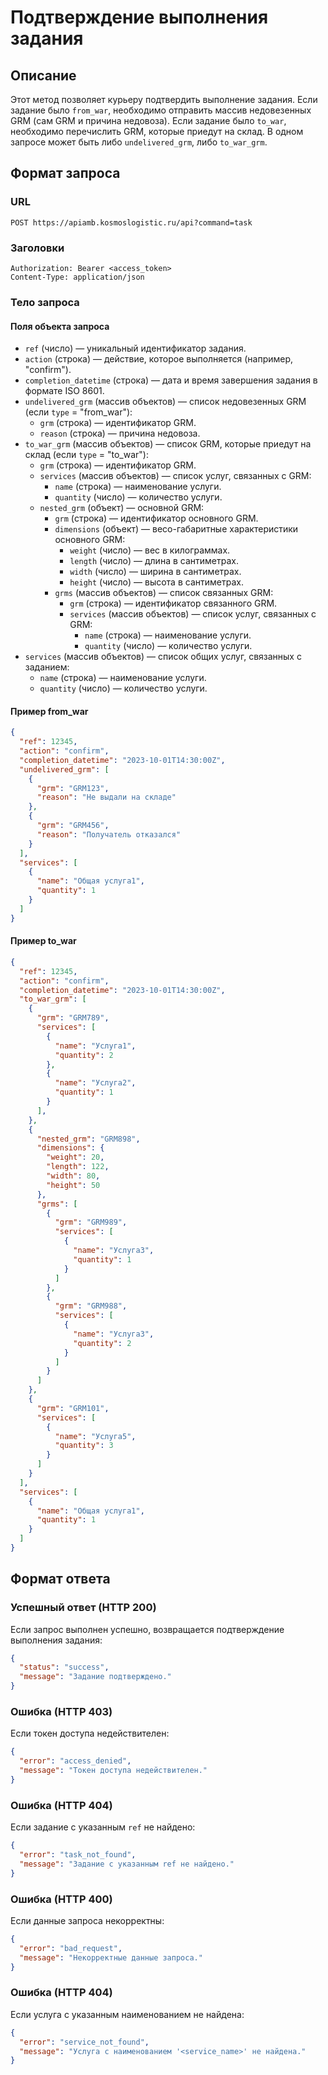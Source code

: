 # Подтверждение выполнения задания

## Описание
Этот метод позволяет курьеру подтвердить выполнение задания. Если задание было `from_war`, необходимо отправить массив недовезенных GRM (сам GRM и причина недовоза). Если задание было `to_war`, необходимо перечислить GRM, которые приедут на склад. В одном запросе может быть либо `undelivered_grm`, либо `to_war_grm`.

## Формат запроса
### URL
```
POST https://apiamb.kosmoslogistic.ru/api?command=task
```

### Заголовки
```
Authorization: Bearer <access_token>
Content-Type: application/json
```

### Тело запроса
#### Поля объекта запроса
- `ref` (число) — уникальный идентификатор задания.
- `action` (строка) — действие, которое выполняется (например, "confirm").
- `completion_datetime` (строка) — дата и время завершения задания в формате ISO 8601.
- `undelivered_grm` (массив объектов) — список недовезенных GRM (если `type` = "from_war"):
  - `grm` (строка) — идентификатор GRM.
  - `reason` (строка) — причина недовоза.
- `to_war_grm` (массив объектов) — список GRM, которые приедут на склад (если `type` = "to_war"):
  - `grm` (строка) — идентификатор GRM.
  - `services` (массив объектов) — список услуг, связанных с GRM:
    - `name` (строка) — наименование услуги.
    - `quantity` (число) — количество услуги.
  - `nested_grm` (объект) — основной GRM:
    - `grm` (строка) — идентификатор основного GRM.
    - `dimensions` (объект) — весо-габаритные характеристики основного GRM:
      - `weight` (число) — вес в килограммах.
      - `length` (число) — длина в сантиметрах.
      - `width` (число) — ширина в сантиметрах.
      - `height` (число) — высота в сантиметрах.
    - `grms` (массив объектов) — список связанных GRM:
      - `grm` (строка) — идентификатор связанного GRM.
      - `services` (массив объектов) — список услуг, связанных с GRM:
        - `name` (строка) — наименование услуги.
        - `quantity` (число) — количество услуги.
- `services` (массив объектов) — список общих услуг, связанных с заданием:
  - `name` (строка) — наименование услуги.
  - `quantity` (число) — количество услуги.

#### Пример from_war
```json
{
  "ref": 12345,
  "action": "confirm",
  "completion_datetime": "2023-10-01T14:30:00Z",
  "undelivered_grm": [
    {
      "grm": "GRM123",
      "reason": "Не выдали на складе"
    },
    {
      "grm": "GRM456",
      "reason": "Получатель отказался"
    }
  ],
  "services": [
    {
      "name": "Общая услуга1",
      "quantity": 1
    }
  ]
}
```

#### Пример to_war
```json
{
  "ref": 12345,
  "action": "confirm",
  "completion_datetime": "2023-10-01T14:30:00Z",
  "to_war_grm": [
    {
      "grm": "GRM789",
      "services": [
        {
          "name": "Услуга1",
          "quantity": 2
        },
        {
          "name": "Услуга2",
          "quantity": 1
        }
      ],
    },
    {
      "nested_grm": "GRM898",
      "dimensions": {
        "weight": 20,
        "length": 122,
        "width": 80,
        "height": 50
      },
      "grms": [
        {
          "grm": "GRM989",
          "services": [
            {
              "name": "Услуга3",
              "quantity": 1
            }
          ]
        },
        {
          "grm": "GRM988",
          "services": [
            {
              "name": "Услуга3",
              "quantity": 2
            }
          ]
        }
      ]
    },
    {
      "grm": "GRM101",
      "services": [
        {
          "name": "Услуга5",
          "quantity": 3
        }
      ]
    }
  ],
  "services": [
    {
      "name": "Общая услуга1",
      "quantity": 1
    }
  ]
}
```

## Формат ответа
### Успешный ответ (HTTP 200)
Если запрос выполнен успешно, возвращается подтверждение выполнения задания:
```json
{
  "status": "success",
  "message": "Задание подтверждено."
}
```

### Ошибка (HTTP 403)
Если токен доступа недействителен:
```json
{
  "error": "access_denied",
  "message": "Токен доступа недействителен."
}
```

### Ошибка (HTTP 404)
Если задание с указанным `ref` не найдено:
```json
{
  "error": "task_not_found",
  "message": "Задание с указанным ref не найдено."
}
```

### Ошибка (HTTP 400)
Если данные запроса некорректны:
```json
{
  "error": "bad_request",
  "message": "Некорректные данные запроса."
}
```

### Ошибка (HTTP 404)
Если услуга с указанным наименованием не найдена:
```json
{
  "error": "service_not_found",
  "message": "Услуга с наименованием '<service_name>' не найдена."
}
```